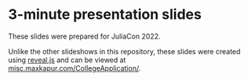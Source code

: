# 3-minute presentation slides

These slides were prepared for JuliaCon 2022.

Unlike the other slideshows in this repository, these slides were created using [reveal.js](https://revealjs.com/) and can be viewed at [misc.maxkapur.com/CollegeApplication/](https://misc.maxkapur.com/CollegeApplication/).
